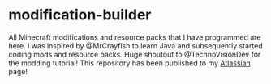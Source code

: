 # modification-builder
All Minecraft modifications and resource packs that I have programmed are here. 
I was inspired by @MrCrayfish to learn Java and subsequently started coding mods
and resource packs.
Huge shoutout to @TechnoVisionDev for the modding tutorial!
This repository has been published to my [Atlassian](https://superharmony910.atlassian.net) page!
